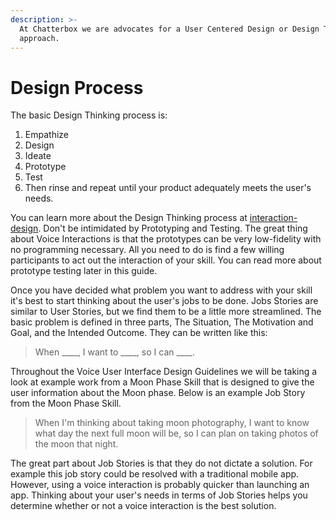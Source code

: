 ```yaml
---
description: >-
  At Chatterbox we are advocates for a User Centered Design or Design Thinking
  approach.
---
```


# Design Process

The basic Design Thinking process is:

1. Empathize
2. Design
3. Ideate
4. Prototype
5. Test 
6. Then rinse and repeat until your product adequately meets the user's needs. 

You can learn more about the Design Thinking process at [interaction-design](https://www.interaction-design.org/literature/article/5-stages-in-the-design-thinking-process). Don't be intimidated by Prototyping and Testing. The great thing about Voice Interactions is that the prototypes can be very low-fidelity with no programming necessary. All you need to do is find a few willing participants to act out the interaction of your skill. You can read more about prototype testing later in this guide.

Once you have decided what problem you want to address with your skill it's best to start thinking about the user's jobs to be done. Jobs Stories are similar to User Stories, but we find them to be a little more streamlined. The basic problem is defined in three parts, The Situation, The Motivation and Goal, and the Intended Outcome. They can be written like this:

> When \_\_\_\_, I want to \_\_\_\_, so I can \_\_\_\_.

Throughout the Voice User Interface Design Guidelines we will be taking a look at example work from a Moon Phase Skill that is designed to give the user information about the Moon phase. Below is an example Job Story from the Moon Phase Skill.

> When I'm thinking about taking moon photography, I want to know what day the next full moon will be, so I can plan on taking photos of the moon that night.

The great part about Job Stories is that they do not dictate a solution. For example this job story could be resolved with a traditional mobile app. However, using a voice interaction is probably quicker than launching an app. Thinking about your user's needs in terms of Job Stories helps you determine whether or not a voice interaction is the best solution.

